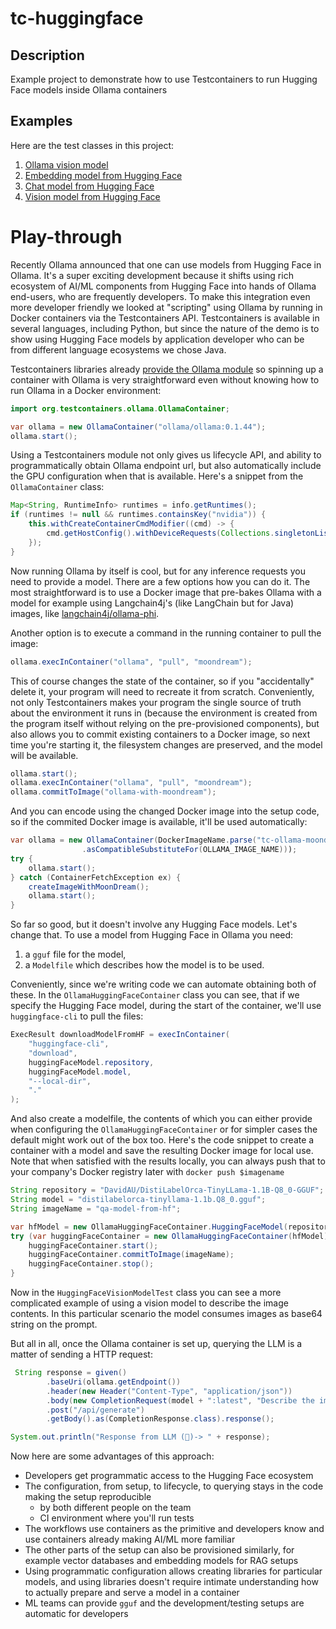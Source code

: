 # tc-huggingface

## Description

Example project to demonstrate how to use Testcontainers to run Hugging Face models inside Ollama containers

## Examples

Here are the test classes in this project:

1. [Ollama vision model](src/test/java/OllamaVisionModelTest.java)
2. [Embedding model from Hugging Face](src/test/java/HuggingFaceEmbeddingModelTest.java)
3. [Chat model from Hugging Face](src/test/java/HuggingFaceChatModelTest.java)
4. [Vision model from Hugging Face](src/test/java/HuggingFaceVisionModelTest.java)

# Play-through

Recently Ollama announced that one can use models from Hugging Face in Ollama. 
It's a super exciting development because it shifts using rich ecosystem of AI/ML components from Hugging Face into hands of Ollama end-users, who are frequently developers.
To make this integration even more developer friendly we looked at "scripting" using Ollama by running in Docker containers via the Testcontainers API.
Testcontainers is available in several languages, including Python, but since the nature of the demo is to show using Hugging Face models by application developer who can be from different language ecosystems we chose Java.

Testcontainers libraries already [provide the Ollama module](https://testcontainers.com/modules/ollama/) so spinning up a container with Ollama is very straightforward even without knowing how to run Ollama in a Docker environment:

```java
import org.testcontainers.ollama.OllamaContainer;

var ollama = new OllamaContainer("ollama/ollama:0.1.44");
ollama.start();
```

Using a Testcontainers module not only gives us lifecycle API, and ability to programmatically obtain Ollama endpoint url, but also automatically include the GPU configuration when that is available. Here's a snippet from the `OllamaContainer` class:  
```java
Map<String, RuntimeInfo> runtimes = info.getRuntimes();
if (runtimes != null && runtimes.containsKey("nvidia")) {
    this.withCreateContainerCmdModifier((cmd) -> {
        cmd.getHostConfig().withDeviceRequests(Collections.singletonList((new DeviceRequest()).withCapabilities(Collections.singletonList(Collections.singletonList("gpu"))).withCount(-1)));
    });
}
```

Now running Ollama by itself is cool, but for any inference requests you need to provide a model.
There are a few options how you can do it. 
The most straightforward is to use a Docker image that pre-bakes Ollama with a model for example using Langchain4j's (like LangChain but for Java) images, like [langchain4j/ollama-phi](https://hub.docker.com/r/langchain4j/ollama-phi/tags). 

Another option is to execute a command in the running container to pull the image: 
```java
ollama.execInContainer("ollama", "pull", "moondream");
```

This of course changes the state of the container, so if you "accidentally" delete it, your program will need to recreate it from scratch. 
Conveniently, not only Testcontainers makes your program the single source of truth about the environment it runs in (because the environment is created from the program itself without relying on the pre-provisioned components), but also allows you to commit existing containers to a Docker image, so next time you're starting it, the filesystem changes are preserved, and the model will be available. 

```java
ollama.start();
ollama.execInContainer("ollama", "pull", "moondream");
ollama.commitToImage("ollama-with-moondream");
```

And you can encode using the changed Docker image into the setup code, so if the commited Docker image is available, it'll be used automatically: 

```java
var ollama = new OllamaContainer(DockerImageName.parse("tc-ollama-moondream")
                .asCompatibleSubstituteFor(OLLAMA_IMAGE_NAME)));
try {
    ollama.start();
} catch (ContainerFetchException ex) {
    createImageWithMoonDream();
    ollama.start();
}
```

So far so good, but it doesn't involve any Hugging Face models. Let's change that. 
To use a model from Hugging Face in Ollama you need: 
1. a `gguf` file for the model,
2. a `Modelfile` which describes how the model is to be used.

Conveniently, since we're writing code we can automate obtaining both of these.
In the `OllamaHuggingFaceContainer` class you can see, that if we specify the Hugging Face model, during the start of the container, we'll use `huggingface-cli` to pull the files: 

```java
ExecResult downloadModelFromHF = execInContainer(
    "huggingface-cli",
    "download",
    huggingFaceModel.repository,
    huggingFaceModel.model,
    "--local-dir",
    "."
);
```

And also create a modelfile, the contents of which you can either provide when configuring the `OllamaHuggingFaceContainer` or for simpler cases the default might work out of the box too. 
Here's the code snippet to create a container with a model and save the resulting Docker image for local use. Note that when satisfied with the results locally, you can always push that to your company's Docker registry later with `docker push $imagename`

```java
String repository = "DavidAU/DistiLabelOrca-TinyLLama-1.1B-Q8_0-GGUF";
String model = "distilabelorca-tinyllama-1.1b.Q8_0.gguf";
String imageName = "qa-model-from-hf";

var hfModel = new OllamaHuggingFaceContainer.HuggingFaceModel(repository, model);
try (var huggingFaceContainer = new OllamaHuggingFaceContainer(hfModel)) {
    huggingFaceContainer.start();
    huggingFaceContainer.commitToImage(imageName);
    huggingFaceContainer.stop();
}
```

Now in the `HuggingFaceVisionModelTest` class you can see a more complicated example of using a vision model to describe the image contents.
In this particular scenario the model consumes images as base64 string on the prompt. 

But all in all, once the Ollama container is set up, querying the LLM is a matter of sending a HTTP request: 

```java
 String response = given()
        .baseUri(ollama.getEndpoint())
        .header(new Header("Content-Type", "application/json"))
        .body(new CompletionRequest(model + ":latest", "Describe the image in max 10 words", List.of(image), false))
        .post("/api/generate")
        .getBody().as(CompletionResponse.class).response();

System.out.println("Response from LLM (🤖)-> " + response);
```

Now here are some advantages of this approach: 
* Developers get programmatic access to the Hugging Face ecosystem
* The configuration, from setup, to lifecycle, to querying stays in the code making the setup reproducible
  * by both different people on the team 
  * CI environment where you'll run tests
* The workflows use containers as the primitive and developers know and use containers already making AI/ML more familiar
* The other parts of the setup can also be provisioned similarly, for example vector databases and embedding models for RAG setups
* Using programmatic configuration allows creating libraries for particular models, and using libraries doesn't require intimate understanding how to actually prepare and serve a model in a container
* ML teams can provide `gguf` and the development/testing setups are automatic for developers 